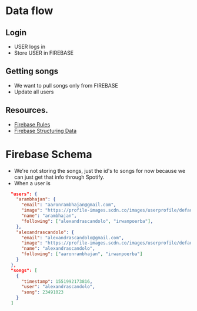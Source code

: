 # Data flow

## Login

- USER logs in
- Store USER in FIREBASE

## Getting songs

- We want to pull songs only from FIREBASE
- Update all users

## Resources.

- [Firebase Rules](https://firebase.google.com/docs/database/security/)
- [Firebase Structuring Data](https://firebase.google.com/docs/database/web/structure-data)

# Firebase Schema

- We're not storing the songs, just the id's to songs for now because we
  can just get that info through Spotify.
- When a user is

```json
  "users": {
    "arambhajan": {
      "email": "aaronrambhajan@gmail.com",
      "image": "https://profile-images.scdn.co/images/userprofile/default/a6cea6d3655f35c0e0266b4a2ebf6e76dda7288a",
      "name": "arambhajan",
      "following": ["alexandrascandolo", "irwanpoerba"],
    },
    "alexandrascandolo": {
      "email": "alexandrascandolo@gmail.com",
      "image": "https://profile-images.scdn.co/images/userprofile/default/a6cea6d3655f35c0e0266b4a2ebf6e76dda7288a",
      "name": "alexandrascandolo",
      "following": ["aaronrambhajan", "irwanpoerba"]
    }
  },
  "songs": [
    {
      "timestamp": 1551992173816,
      "user": "alexandrascandolo",
      "song": 23491023
    }
  ]
```
